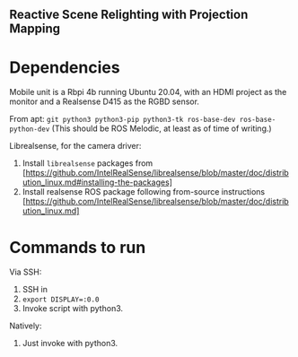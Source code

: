 Reactive Scene Relighting with Projection Mapping
-------------------------------------

# Dependencies

Mobile unit is a Rbpi 4b running Ubuntu 20.04, with an HDMI project
as the monitor and a Realsense D415 as the RGBD sensor.

From apt: `git python3 python3-pip python3-tk ros-base-dev ros-base-python-dev`
(This should be ROS Melodic, at least as of time of writing.)

Librealsense, for the camera driver:
1) Install `librealsense` packages from [https://github.com/IntelRealSense/librealsense/blob/master/doc/distribution_linux.md#installing-the-packages]
2) Install realsense ROS package following from-source instructions [https://github.com/IntelRealSense/librealsense/blob/master/doc/distribution_linux.md]




# Commands to run

Via SSH:
1) SSH in
2) `export DISPLAY=:0.0`
3) Invoke script with python3.

Natively:
1) Just invoke with python3.

